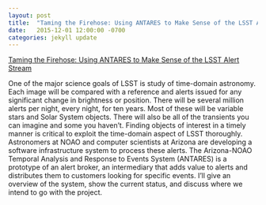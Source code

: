```yaml
---
layout: post
title:  "Taming the Firehose: Using ANTARES to Make Sense of the LSST Alert Stream (Tom Matheson)"
date:   2015-12-01 12:00:00 -0700
categories: jekyll update
---
```


[Taming the Firehose: Using ANTARES to Make Sense of the LSST Alert Stream](../../../../../../slides/Antares_Survey_Lunch.pdf)

One of the major science goals of LSST is study of time-domain astronomy.  Each image will be compared with a reference and alerts issued for any significant change in brightness or position.  There will be several million alerts per night, every night, for ten years.  Most of these will be variable stars and Solar System objects.  There will also be all of the transients you can imagine and some you haven’t.  Finding objects of interest in a timely manner is critical to exploit the time-domain aspect of LSST thoroughly.  Astronomers at NOAO and computer scientists at Arizona are developing a software infrastructure system to process these alerts.  The Arizona-NOAO Temporal Analysis and Response to Events System (ANTARES) is a prototype of an alert broker, an intermediary that adds value to alerts and distributes them to customers looking for specific events.  I’ll give an overview of the system, show the current status, and discuss where we intend to go with the project.


